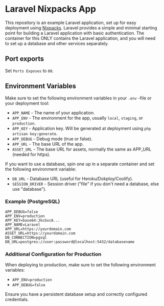 # Laravel Nixpacks App

This repository is an example Laravel application, set up for easy deployment using [Nixpacks](https://nixpacks.com). Laravel provides a simple and minimal starting point for building a Laravel application with basic authentication. The container for this ONLY contains the Laravel application, and you will need to set up a database and other services separately.

## Port exports

Set `Ports Exposes` to `80`.

## Environment Variables

Make sure to set the following environment variables in your `.env` -file or your deployment tool:

-   `APP_NAME` - The name of your application.
-   `APP_ENV` - The environment for the app, usually `local`, `staging`, or `production`.
-   `APP_KEY` - Application key. Will be generated at deployment using `php artisan key:generate`.
-   `APP_DEBUG` - Debug mode (true or false).
-   `APP_URL` - The base URL of the app.
-   `ASSET_URL` - The base URL for assets, normally the same as APP_URL (needed for https).

If you want to use a database, spin one up in a separate container and set the following environment variable:

-   `DB_URL` - Database URL (useful for Heroku/Dokploy/Coolify).
-   `SESSION_DRIVER` - Session driver ("file" if you don't need a database, else use "database").

### Example (PostgreSQL)

```
APP_DEBUG=false
APP_ENV=production
APP_KEY=base64:JkcGxcA...
APP_NAME=Laravel
APP_URL=https://yourdomain.com
ASSET_URL=https://yourdomain.com
DB_CONNECTION=pgsql
DB_URL=postgres://user:password@localhost:5432/databasename
```

### Additional Configuration for Production

When deploying to production, make sure to set the following environment variables:

-   `APP_ENV=production`
-   `APP_DEBUG=false`

Ensure you have a persistent database setup and correctly configured credentials.
